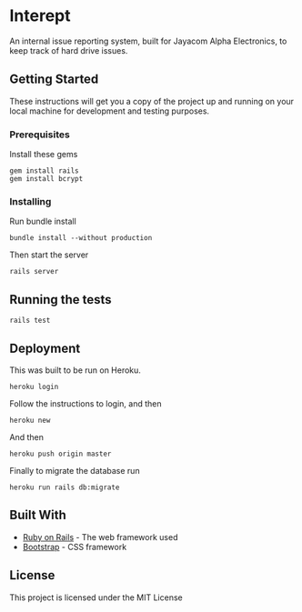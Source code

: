 # Interept

An internal issue reporting system, built for Jayacom Alpha Electronics, to keep track of hard drive issues.

## Getting Started

These instructions will get you a copy of the project up and running on your local machine for development and testing purposes.

### Prerequisites

Install these gems

```
gem install rails
gem install bcrypt
```

### Installing

Run bundle install

```
bundle install --without production
```

Then start the server

```
rails server
```


## Running the tests

```
rails test
```

## Deployment

This was built to be run on Heroku.

```
heroku login
```
Follow the instructions to login, and then

```
heroku new
```
And then

```
heroku push origin master
```
Finally to migrate the database run
```
heroku run rails db:migrate
```

## Built With

* [Ruby on Rails](https://rubyonrails.org/) - The web framework used
* [Bootstrap](https://getbootstrap.com/) - CSS framework


## License

This project is licensed under the MIT License